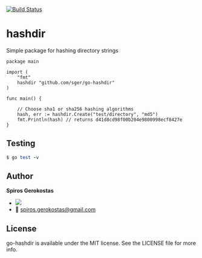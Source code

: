 [![Build Status](https://travis-ci.org/sger/go-hashdir.svg?branch=master)](https://travis-ci.org/sger/go-hashdir)

# hashdir

Simple package for hashing directory strings 

```
package main

import (
	"fmt"
	hashdir "github.com/sger/go-hashdir"
)

func main() {

	// Choose sha1 or sha256 hashing algorithms
	hash, err := hashdir.Create("test/directory", "md5")
	fmt.Println(hash) // returns d41d8cd98f00b204e9800998ecf8427e
}
```

Testing
-----

```ruby
$ go test -v
```

Author
-----

__Spiros Gerokostas__ 

- [![](https://img.shields.io/badge/twitter-sger-brightgreen.svg)](https://twitter.com/sger) 
- :email: spiros.gerokostas@gmail.com

License
-----

go-hashdir is available under the MIT license. See the LICENSE file for more info.